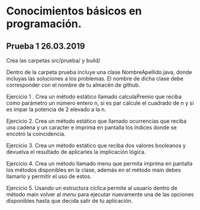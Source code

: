 # Conocimientos básicos en programación.

## Prueba 1 26.03.2019

Crea las carpetas src/prueba/ y build/

Dentro de la carpeta prueba incluye una clase NombreApellido.java, donde
incluyas las soluciones a los problemas. El nombre de dicha clase debe
corresponder con el nombre de tu almacén de github.

Ejercicio 1 . Crea un método estático llamado calculaPremio que reciba como
parámetro un número entero n, si es par calcule el cuadrado de n y si es 
impar la potencia de 2 elevado a la n.

Ejercicio 2. Crea un método estático que llamado ocurrencias que reciba una
cadena y un caracter e imprima en pantalla los índices donde se encotró la
coincidencia.

Ejercicio 3. Crea un método estático que reciba dos valores booleanos y
devuelva el resultado de aplicarles la implicación lógica.

Ejercicio 4. Crea un método llamado menu que permita imprima en pantalla
los métodos disponibles en la clase, además en el método main debes llamarlo
y permitir el uso de estos.

Ejercicio 5. Usando un estructura cíclica permite al usuario dentro de método
main volver al _menu_ para ejecutar nuevamente una de las opciones disponibles
hasta que decida salir de tu aplicación.
